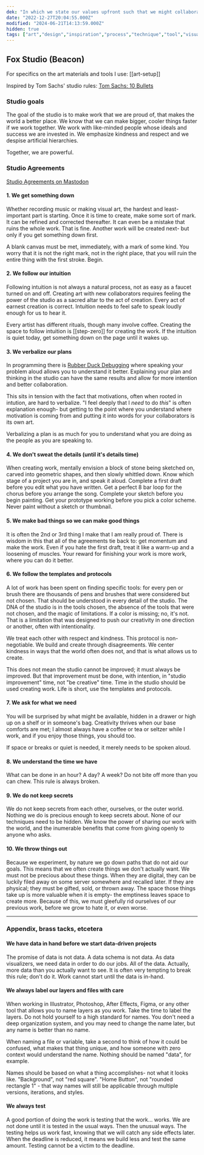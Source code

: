 ```yaml
---
dek: "In which we state our values upfront such that we might collaborate more effectively"
date: "2022-12-27T20:04:55.000Z"
modified: "2024-06-21T14:13:59.000Z"
hidden: true
tags: ["art","design","inspiration","process","technique","tool","visualization"]
---
```

## Fox Studio (Beacon)

For specifics on the art materials and tools I use: [[art-setup]]

Inspired by Tom Sachs' studio rules: [Tom Sachs: 10 Bullets](https://www.youtube.com/watch?v=49p1JVLHUos)

### Studio goals

The goal of the studio is to make work that we are proud of, that makes the world a better place. We know that we can make bigger, cooler things faster if we work together. We work with like-minded people whose ideals and success we are invested in. We emphasize kindness and respect and we despise artificial hierarchies.

Together, we are powerful.

### Studio Agreements

[Studio Agreements on Mastodon](https://mastodon.social/@ejfox/109614942434120048)

#### 1. We get something down

Whether recording music or making visual art, the hardest and least-important part is starting. Once it is time to create, make some sort of mark. It can be refined and corrected thereafter. It can even be a mistake that ruins the whole work. That is fine. Another work will be created next- but only if you get something down first.

A blank canvas must be met, immediately, with a mark of some kind. You worry that it is not the right mark, not in the right place, that you will ruin the entire thing with the first stroke. Begin.

#### 2. We follow our intuition

Following intuition is not always a natural process, not as easy as a faucet turned on and off. Creating art with new collaborators requires feeling the power of the studio as a sacred altar to the act of creation. Every act of earnest creation is correct. Intuition needs to feel safe to speak loudly enough for us to hear it.

Every artist has different rituals, though many involve coffee. Creating the space to follow intuition is [[step-zero]] for creating the work. If the intuition is quiet today, get something down on the page until it wakes up.

#### 3. We verbalize our plans

In programming there is [Rubber Duck Debugging](https://en.wikipedia.org/wiki/Rubber_duck_debugging) where speaking your problem aloud allows you to understand it better. Explaining your plan and thinking in the studio can have the same results and allow for more intention and better collaboration.

This sits in tension with the fact that motivations, often when rooted in intution, are hard to verbalize. "I feel deeply that I *need* to do *this*" is often explanation enough- but getting to the point where you understand where motivation is coming from and putting it into words for your collaborators is its own art.

Verbalizing a plan is as much for you to understand what you are doing as the people as you are speaking to.

#### 4. We don't sweat the details (until it's details time)

When creating work, mentally envision a block of stone being sketched on, carved into geometric shapes, and then slowly whittled down. Know which stage of a project you are in, and speak it aloud. Complete a first draft before you edit what you have written. Get a perfect 8 bar loop for the chorus before you arrange the song. Complete your sketch before you begin painting. Get your prototype working before you pick a color scheme. Never paint without a sketch or thumbnail.

#### 5. We make bad things so we can make good things

It is often the 2nd or 3rd thing I make that I am really proud of. There is wisdom in this that all of the agreements tie back to: get momentum and make the work. Even if you hate the first draft, treat it like a warm-up and a loosening of muscles. Your reward for finishing your work is more work, where you can do it better.

#### 6. We follow the templates and protocols

A lot of work has been spent on finding specific tools: for every pen or brush there are thousands of pens and brushes that were considered but not chosen. That should be understood in every detail of the studio. The DNA of the studio is in the tools chosen, the absence of the tools that were not chosen, and the magic of limitations. If a color is missing; no, it's not. That is a limitation that was designed to push our creativity in one direction or another, often with intentionality.

We treat each other with respect and kindness. This protocol is non-negotiable. We build and create through disagreements. We center kindness in ways that the world often does not, and that is what allows us to create.

This does not mean the studio cannot be improved; it must always be improved. But that improvement must be done, with intention, in "studio improvement" time, not "be creative" time. Time in the studio should be used creating work. Life is short, use the templates and protocols.

#### 7. We ask for what we need

You will be surprised by what might be available, hidden in a drawer or high up on a shelf or in someone's bag. Creativity thrives when our base comforts are met; I almost always have a coffee or tea or seltzer while I work, and if you enjoy those things, you should too.

If space or breaks or quiet is needed, it merely needs to be spoken aloud.

#### 8. We understand the time we have

What can be done in an hour? A day? A week? Do not bite off more than you can chew. This rule is always broken.

#### 9. We do not keep secrets

We do not keep secrets from each other, ourselves, or the outer world. Nothing we do is precious enough to keep secrets about. None of our techniques need to be hidden. We know the power of sharing our work with the world, and the inumerable benefits that come from giving openly to anyone who asks.

#### 10. We throw things out

Because we experiment, by nature we go down paths that do not aid our goals. This means that we often create things we don't actually want. We must not be precious about these things. When they are digital, they can be luckily filed away on some server somewhere and recalled later. If they are physical; they must be gifted, sold, or thrown away. The space those things take up is more valuable when it is empty- the emptiness leaves space to create more. Because of this, we must gleefully rid ourselves of our previous work, before we grow to hate it, or even worse.

---

### Appendix, brass tacks, etcetera

#### We have data in hand before we start data-driven projects

The promise of data is not data. A data schema is not data. As data visualizers, we need data in order to do our jobs. All of the data. Actually, more data than you actually want to see. It is often very tempting to break this rule; don't do it. Work cannot start until the data is in-hand.

#### We always label our layers and files with care

When working in Illustrator, Photoshop, After Effects, Figma, or any other tool that allows you to name layers as you work. Take the time to label the layers. Do not hold yourself to a high standard for names. You don't need a deep organization system, and you may need to change the name later, but any name is better than no name.

When naming a file or variable, take a second to think of how it could be confused, what makes that thing unique, and how someone with zero context would understand the name. Nothing should be named "data", for example.

Names should be based on what a thing accomplishes- not what it looks like. "Background", not "red square". "Home Button", not "rounded rectangle 1" - that way names will still be applicable through multiple versions, iterations, and styles.

#### We always test

A good portion of doing the work is testing that the work… works. We are not done until it is tested in the usual ways. Then the unusual ways. The testing helps us work fast, knowing that we will catch any side effects later. When the deadline is reduced, it means we build less and test the same amount. Testing cannot be a victim to the deadline.
